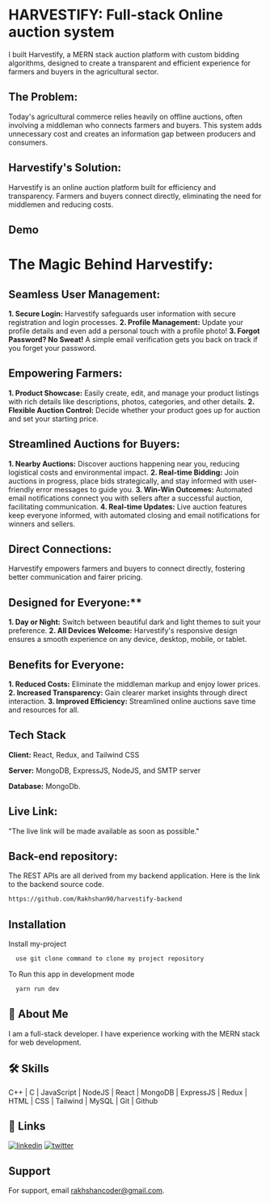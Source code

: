 # HARVESTIFY: Full-stack Online auction system
I built Harvestify, a MERN stack auction platform with custom bidding algorithms, designed to create a transparent and efficient experience for farmers and buyers in the agricultural sector.

## The Problem:
Today's agricultural commerce relies heavily on offline auctions, often involving a middleman who connects farmers and buyers. This system adds unnecessary cost and creates an information gap between producers and consumers.

## Harvestify's Solution:
Harvestify is an online auction platform built for efficiency and transparency. Farmers and buyers connect directly, eliminating the need for middlemen and reducing costs.


## Demo


# The Magic Behind Harvestify:

## Seamless User Management:
**1. Secure Login:** Harvestify safeguards user information with secure registration and login processes.
**2. Profile Management:** Update your profile details and even add a personal touch with a profile photo!
**3. Forgot Password? No Sweat!** A simple email verification gets you back on track if you forget your password.

## Empowering Farmers:
**1. Product Showcase:** Easily create, edit, and manage your product listings with rich details like descriptions, photos, categories, and other details.
**2. Flexible Auction Control:** Decide whether your product goes up for auction and set your starting price.

## Streamlined Auctions for Buyers:
**1. Nearby Auctions:** Discover auctions happening near you, reducing logistical costs and environmental impact.
**2. Real-time Bidding:** Join auctions in progress, place bids strategically, and stay informed with user-friendly error messages to guide you.
**3. Win-Win Outcomes:** Automated email notifications connect you with sellers after a successful auction, facilitating communication.
**4. Real-time Updates:** Live auction features keep everyone informed, with automated closing and email notifications for winners and sellers.

## Direct Connections: 
Harvestify empowers farmers and buyers to connect directly, fostering better communication and fairer pricing.

## Designed for Everyone:**
**1. Day or Night:** Switch between beautiful dark and light themes to suit your preference.
**2. All Devices Welcome:** Harvestify's responsive design ensures a smooth experience on any device, desktop, mobile, or tablet.

## Benefits for Everyone:
**1. Reduced Costs:** Eliminate the middleman markup and enjoy lower prices.
**2. Increased Transparency:** Gain clearer market insights through direct interaction.
**3. Improved Efficiency:** Streamlined online auctions save time and resources for all.

## Tech Stack

**Client:** React, Redux, and Tailwind CSS

**Server:** MongoDB, ExpressJS, NodeJS, and SMTP server

**Database:** MongoDb.

## Live Link:
"The live link will be made available as soon as possible."



## Back-end repository:

The REST APIs are all derived from my backend application. Here is the link to the backend source code.
```bash
https://github.com/Rakhshan90/harvestify-backend
```



## Installation

Install my-project 

```bash
  use git clone command to clone my project repository
```

To Run this app in development mode
```bash
  yarn run dev
```


## 🚀 About Me
I am a full-stack developer. I have experience working with the MERN stack for web development.

## 🛠 Skills
C++ | C | JavaScript | NodeJS | React | MongoDB | ExpressJS | Redux | HTML | CSS | Tailwind | MySQL | Git | Github


## 🔗 Links
[![linkedin](https://img.shields.io/badge/linkedin-0A66C2?style=for-the-badge&logo=linkedin&logoColor=white)](https://www.linkedin.com/in/rakhshan-ahmad/)
[![twitter](https://img.shields.io/badge/twitter-1DA1F2?style=for-the-badge&logo=twitter&logoColor=white)](https://twitter.com/Rakhshan__ahmad)


## Support

For support, email rakhshancoder@gmail.com.


